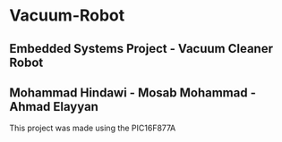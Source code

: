 # Vacuum-Robot
Embedded Systems Project - Vacuum Cleaner Robot
---
Mohammad Hindawi -
Mosab Mohammad -
Ahmad Elayyan
---
This project was made using the PIC16F877A 
